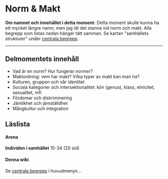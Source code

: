 # Norm & Makt

**Om namnet och innehållet i detta moment:** Detta moment skulle kunna ha ett mycket längre namn, men jag lät det stanna vid norm och makt. Alla begrepp som listas nedan hänger tätt samman. Se kartan "samhällets strukturer" under [centrala begrepp](struktur_centrala_begrepp.md).

***

## Delmomentets innehåll

* Vad är en norm? Hur fungerar normer?
* Maktordning: vem har makt? Vilka typer av makt kan man ha?
* Kulturen, gruppen och vår identitet
* Sociala kategorier och intersektionalitet: kön (genus), klass, etnicitet, sexualitet, mfl
* Fördomar och diskriminering
* Jämlikhet och jämställdhet
* Mångkultur och integration



## Läslista

#### Arena

**Individen i samhället**
15-34 (20 sid)


#### Denna wiki

Se [centrala begrepp](struktur_centrala_begrepp.md) i huvudmenyn...
